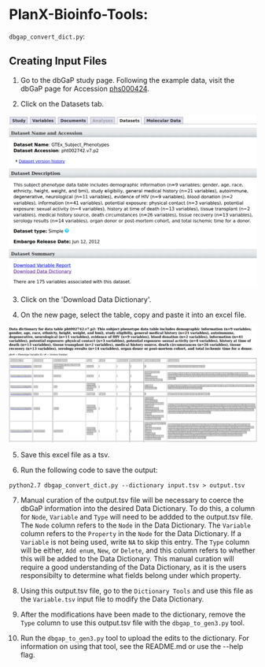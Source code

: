 # PlanX-Bioinfo-Tools:

`dbgap_convert_dict.py`:

## Creating Input Files

1. Go to the dbGaP study page. Following the example data, visit the dbGaP page for Accession [phs000424](https://www.ncbi.nlm.nih.gov/projects/gap/cgi-bin/study.cgi?study_id=phs000424.v7.p2).

2. Click on the Datasets tab.

[![dbGaP_Dataset_Data_Dictionary](dbGaP_Dataset_Data_Dictionary.png)](dbGaP_Dataset_Data_Dictionary.png "Click to see the full image.")

3. Click on the 'Download Data Dictionary'.


4. On the new page, select the table, copy and paste it into an excel file.

[![dbGaP_select_table](dbGaP_select_table.png)](dbGaP_select_table.png "Click to see the full image.")

5. Save this excel file as a tsv.


6. Run the following code to save the output:

```
python2.7 dbgap_convert_dict.py --dictionary input.tsv > output.tsv
```

7. Manual curation of the output.tsv file will be necessary to coerce the dbGaP information into the desired Data Dictionary. To do this, a column for `Node`, `Variable` and `Type` will need to be addded to the output.tsv file. The `Node` column refers to the `Node` in the Data Dictionary. The `Variable` column refers to the `Property` in the `Node` for the Data Dictionary. If a `Variable` is not being used, write `NA` to skip this entry. The `Type` column will be either, `Add enum`, `New`, or `Delete`, and this column refers to whether this will be added to the Data Dictionary. This manual curation will require a good understanding of the Data Dictionary, as it is the users responsibilty to determine what fields belong under which property.

8. Using this output.tsv file, go to the `Dictionary Tools` and use this file as the `Variable.tsv` input file to modify the Data Dictionary.

9. After the modifications have been made to the dictionary, remove the `Type` column to use this output.tsv file with the `dbgap_to_gen3.py` tool.

10. Run the `dbgap_to_gen3.py` tool to upload the edits to the dictionary. For information on using that tool, see the README.md or use the --help flag.
